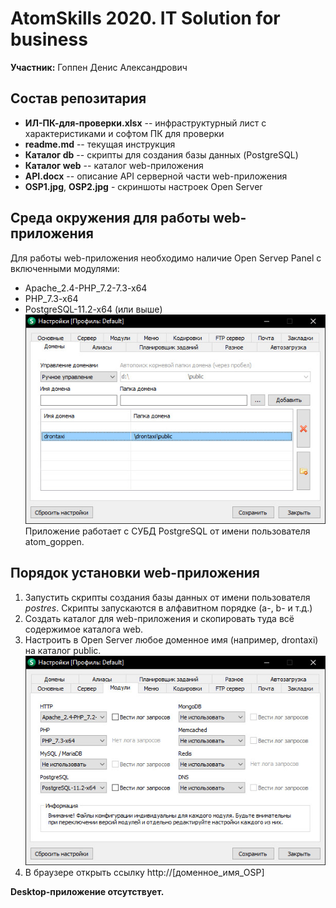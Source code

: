 # AtomSkills 2020. IT Solution for business

**Участник:** Гоппен Денис Александрович

## Состав репозитария

* **ИЛ-ПК-для-проверки.xlsx** -- инфраструктурный лист с характеристиками и софтом ПК для проверки
* **readme.md** -- текущая инструкция
* **Каталог db** -- скрипты для создания базы данных (PostgreSQL)
* **Каталог web** -- каталог web-приложения
* **API.docx** -- описание API серверной части web-приложения
* **OSP1.jpg**, **OSP2.jpg** - скриншоты настроек Open Server

## Среда окружения для работы web-приложения

Для работы web-приложения необходимо наличие Open Servep Panel с включенными модулями:
* Apache_2.4-PHP_7.2-7.3-x64
* PHP_7.3-x64
* PostgreSQL-11.2-x64 (или выше)
![Окно настроек модулей Open Server](/OSP1.jpg "Скриншот настроек модулей Open Server")
Приложение работает с СУБД PostgreSQL от имени пользователя atom_goppen.

## Порядок установки web-приложения

1. Запустить скрипты создания базы данных от имени пользователя *postres*. 
Скрипты запускаются в алфавитном порядке (a-, b- и т.д.)
2. Создать каталог для web-приложения и скопировать туда всё содержимое каталога web.
3. Настроить в Open Server любое доменное имя (например, drontaxi) на каталог public.
![Пример настроек доменного имени в Open Server](/OSP2.jpg "Пример настроек доменного имени в Open Server")
4. В браузере открыть ссылку http://[доменное_имя_OSP]

**Desktop-приложение отсутствует.**